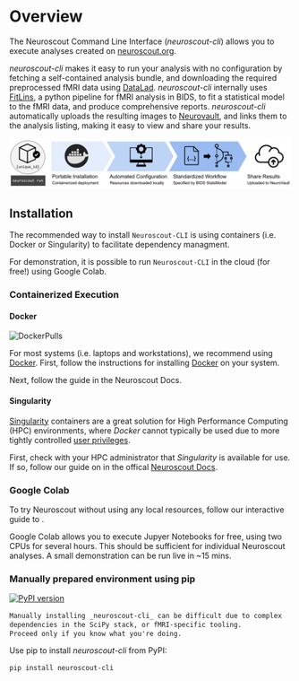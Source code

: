 # Overview

The Neuroscout Command Line Interface (_neuroscout-cli_) allows you to execute analyses created on [neuroscout.org](https://neuroscout.org).

_neuroscout-cli_ makes it easy to run your analysis with no configuration by fetching a self-contained analysis bundle, and downloading the required preprocessed fMRI data using [DataLad](https://www.datalad.org/). _neuroscout-cli_ internally uses [FitLins](https://github.com/poldracklab/fitlins), a python pipeline for fMRI analysis in BIDS, to fit a statistical model to the fMRI data, and produce comprehensive reports. _neuroscout-cli_ automatically uploads the resulting images to [Neurovault](https://www.neurovault.org/), and links them to the analysis listing, making it easy to view and share your results.

![fig2b](../static/images/Figure2b.png)

## Installation

The recommended way to install `Neuroscout-CLI` is using containers (i.e. Docker or Singularity) to facilitate dependency managment.

For demonstration, it is possible to run `Neuroscout-CLI` in the cloud (for free!) using Google Colab.

### Containerized Execution

#### Docker

![DockerPulls](https://img.shields.io/docker/pulls/neuroscout/neuroscout-cli.svg)

For most systems (i.e. laptops and workstations), we recommend using [Docker](https://www.docker.com/resources/what-container). 
First, follow the instructions for installing [Docker](https://docs.docker.com/engine/install/) on your system.

Next, follow the [](docker.md) guide in the Neuroscout Docs.

#### Singularity

[Singularity](https://sylabs.io/singularity/) containers are a great solution for High Performance Computing (HPC) environments, where _Docker_ cannot typically be used due to more tightly controlled [user privileges](https://researchcomputing.princeton.edu/support/knowledge-base/singularity).

First, check with your HPC administrator that _Singularity_ is available for use. If so, follow our guide on [](singularity.md) in the offical [Neuroscout Docs](https://neuroscout.org/docs).

### Google Colab

To try Neuroscout without using any local resources, follow our interactive guide to [](Neuroscout_CLI_Colab_Demo.ipynb).

Google Colab allows you to execute Jupyer Notebooks for free, using two CPUs for several hours. This should be sufficient for individual Neuroscout analyses. A small demonstration can be run live in ~15 mins. 

### Manually prepared environment using pip

[![PyPI version](https://badge.fury.io/py/neuroscout_cli.svg)](https://badge.fury.io/py/neuroscout_cli)

```{admonition} Danger
Manually installing _neuroscout-cli_ can be difficult due to complex dependencies in the SciPy stack, or fMRI-specific tooling. 
Proceed only if you know what you're doing.
```
Use pip to install _neuroscout-cli_ from PyPI:

    pip install neuroscout-cli